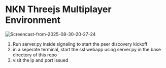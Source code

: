 # NKN Threejs Multiplayer Environment

![Screencast-from-2025-08-30-20-27-24](https://github.com/user-attachments/assets/ec6865a5-0c29-4d2c-8a51-bc183953461c)

1. Run server.py inside signaling to start the peer discovery kickoff
2. in a seperate terminal, start the ssl webapp using server.py in the base directory of this repo
3. visit the ip and port issued
